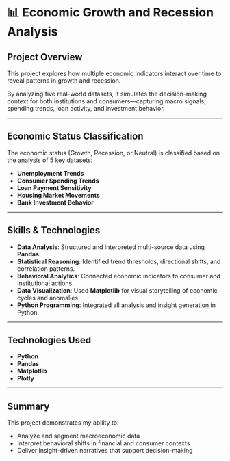 # 📊 Economic Growth and Recession Analysis 
## Project Overview
This project explores how multiple economic indicators interact over time to reveal patterns in growth and recession. 

By analyzing five real-world datasets, it simulates the decision-making context for both institutions and consumers—capturing macro signals, spending trends, loan activity, and investment behavior.

---

## Economic Status Classification

The economic status (Growth, Recession, or Neutral) is classified based on the analysis of 5 key datasets:

- **Unemployment Trends**
- **Consumer Spending Trends**
- **Loan Payment Sensitivity**
- **Housing Market Movements**
- **Bank Investment Behavior**

---
## Skills & Technologies

- **Data Analysis**: Structured and interpreted multi-source data using **Pandas**.
- **Statistical Reasoning**: Identified trend thresholds, directional shifts, and correlation patterns.
- **Behavioral Analytics**: Connected economic indicators to consumer and institutional actions.
- **Data Visualization**: Used **Matplotlib** for visual storytelling of economic cycles and anomalies.
- **Python Programming**: Integrated all analysis and insight generation in Python.


---
## Technologies Used
- **Python**
- **Pandas**
- **Matplotlib**
- **Plotly**
---
## Summary
This project demonstrates my ability to:
- Analyze and segment macroeconomic data
- Interpret behavioral shifts in financial and consumer contexts
- Deliver insight-driven narratives that support decision-making
